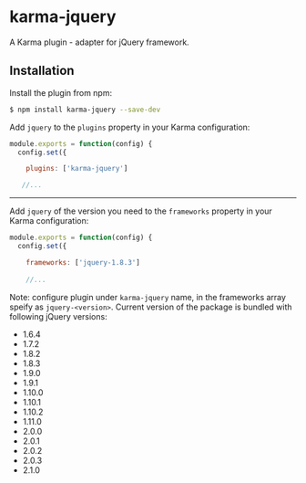 karma-jquery
============

A Karma plugin - adapter for jQuery framework.

Installation
------------

Install the plugin from npm:

```sh
$ npm install karma-jquery --save-dev
```

Add `jquery` to the `plugins` property in your Karma configuration:

```js
module.exports = function(config) {
  config.set({

    plugins: ['karma-jquery']

   //...
```

---

Add `jquery` of the version you need to the `frameworks` property in your Karma configuration:
```js
module.exports = function(config) {
  config.set({

    frameworks: ['jquery-1.8.3']
    
    //...
```

Note: configure plugin under `karma-jquery` name, in the frameworks array speify as `jquery-<version>`. Current version of the package is bundled with following jQuery versions:
 * 1.6.4
 * 1.7.2
 * 1.8.2
 * 1.8.3
 * 1.9.0
 * 1.9.1
 * 1.10.0
 * 1.10.1
 * 1.10.2
 * 1.11.0
 * 2.0.0
 * 2.0.1
 * 2.0.2
 * 2.0.3
 * 2.1.0
